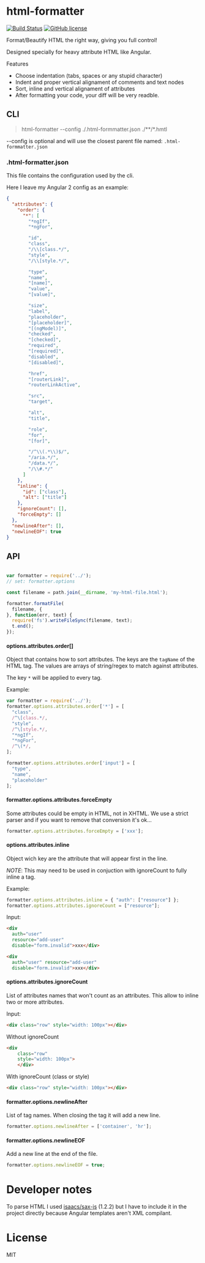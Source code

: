 # html-formatter
[![Build Status](https://travis-ci.org/llafuente/ng2-vs-table.svg?branch=master)](https://travis-ci.org/llafuente/ng2-vs-table)
[![GitHub license](https://img.shields.io/badge/license-MIT-blue.svg)](https://raw.githubusercontent.com/llafuente/ng2-vs-table/master/LICENSE)


Format/Beautify HTML the right way, giving you full control!

Designed specially for heavy attribute HTML like Angular.

Features

* Choose indentation (tabs, spaces or any stupid character)
* Indent and proper vertical alignament of comments and text nodes
* Sort, inline and vertical alignament of attributes
* After formatting your code, your diff will be very readble.


## CLI


> html-formatter --config ./.html-formmatter.json ./**/*.hmtl

--config is optional and will use the closest parent file named:
`.html-formmatter.json`

### .html-formatter.json

This file contains the configuration used by the cli.

Here I leave my Angular 2 config as an example:

```json
{
  "attributes": {
    "order": {
      "*": [
        "*ngIf",
        "*ngFor",

        "id",
        "class",
        "/\\[class.*/",
        "style",
        "/\\[style.*/",

        "type",
        "name",
        "[name]",
        "value",
        "[value]",

        "size",
        "label",
        "placeholder",
        "[placeholder]",
        "[(ngModel)]",
        "checked",
        "[checked]",
        "required",
        "[required]",
        "disabled",
        "[disabled]",

        "href",
        "[routerLink]",
        "routerLinkActive",

        "src",
        "target",

        "alt",
        "title",

        "role",
        "for",
        "[for]",

        "/^\\(.*\\)$/",
        "/aria.*/",
        "/data.*/",
        "/\\#.*/"
      ]
    },
    "inline": {
      "id": ["class"],
      "alt": ["title"]
    },
    "ignoreCount": [],
    "forceEmpty": []
  },
  "newlineAfter": [],
  "newlineEOF": true
}
```


## API


```js

var formatter = require('../');
// set: formatter.options

const filename = path.join(__dirname, 'my-html-file.html');

formatter.formatFile(
  filename, {
}, function(err, text) {
  require('fs').writeFileSync(filename, text);
  t.end();
});

```


#### options.attributes.order[]


Object that contains how to sort attributes.
The keys are the `tagName` of the HTML tag.
The values are arrays of string/regex to match against attributes.

The key `*` will be applied to every tag.

Example:

```js
var formatter = require('../');
formatter.options.attributes.order['*'] = [
  "class",
  /^\[class.*/,
  "style",
  /^\[style.*/,
  "*ngIf",
  "*ngFor",
  /^\(*/,
];

formatter.options.attributes.order['input'] = [
  "type",
  "name",
  "placeholder"
];
```


#### formatter.options.attributes.forceEmpty


Some attributes could be empty in HTML, not in XHTML.
We use a strict parser and if you want to remove that conversion it's ok...

```js
formatter.options.attributes.forceEmpty = ['xxx'];
```


#### options.attributes.inline


Object wich key are the attribute that will appear first in the line.

*NOTE*: This may need to be used in conjuction with ignoreCount to
fully inline a tag.

Example:

```js
formatter.options.attributes.inline = { "auth": ["resource"] };
formatter.options.attributes.ignoreCount = ["resource"];
```

Input:
```html
<div
  auth="user"
  resource="add-user"
  disable="form.invalid">xxx</div>
```


```html
<div
  auth="user" resource="add-user"
  disable="form.invalid">xxx</div>
```


#### options.attributes.ignoreCount


List of attributes names that won't count as an attributes.
This allow to inline two or more attributes.

Input:
```html
<div class="row" style="width: 100px"></div>
```

Without ignoreCount
```html
<div
    class="row"
    style="width: 100px">
    </div>

```

With ignoreCount (class or style)

```html
<div class="row" style="width: 100px"></div>

```


#### formatter.options.newlineAfter


List of tag names. When closing the tag it will add a new line.

```js
formatter.options.newlineAfter = ['container', 'hr'];
```


#### formatter.options.newlineEOF


Add a new line at the end of the file.

```js
formatter.options.newlineEOF = true;
```


# Developer notes


To parse HTML I used [isaacs/sax-js](https://github.com/isaacs/sax-js)
(1.2.2) but I have to include it in the project directly because Angular
templates aren't XML compilant.


# License


MIT
